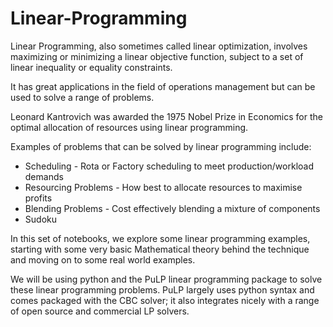# Linear-Programming

Linear Programming, also sometimes called linear optimization, involves maximizing or minimizing a linear objective function, subject to a set of linear inequality or equality constraints.

It has great applications in the field of operations management but can be used to solve a range of problems.

Leonard Kantrovich was awarded the 1975 Nobel Prize in Economics for the optimal allocation of resources using linear programming.

Examples of problems that can be solved by linear programming include:

- Scheduling - Rota or Factory scheduling to meet production/workload demands
- Resourcing Problems - How best to allocate resources to maximise profits
- Blending Problems - Cost effectively blending a mixture of components
- Sudoku

In this set of notebooks, we explore some linear programming examples, starting with some very basic Mathematical theory behind the technique and moving on to some real world examples.

We will be using python and the PuLP linear programming package to solve these linear programming problems. PuLP largely uses python syntax and comes packaged with the CBC solver; it also integrates nicely with a range of open source and commercial LP solvers.
